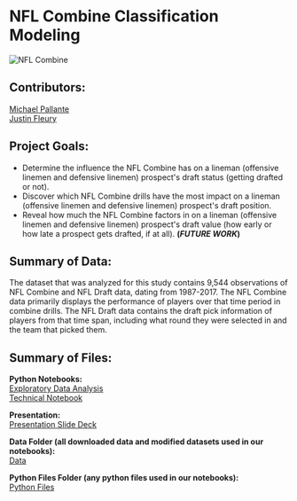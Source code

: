 # NFL Combine Classification Modeling

![NFL Combine](https://media.giphy.com/media/DrJJwYW6OXWBq/giphy.gif)

## Contributors: 

[Michael Pallante](https://github.com/michaelpallante)
<br>
[Justin Fleury](https://github.com/jfleury12)

## Project Goals:

- Determine the influence the NFL Combine has on a lineman (offensive linemen and defensive linemen) prospect's draft status (getting drafted or not).
- Discover which NFL Combine drills have the most impact on a lineman (offensive linemen and defensive linemen) prospect's draft position.
- Reveal how much the NFL Combine factors in on a lineman (offensive linemen and defensive linemen) prospect's draft value (how early or how late a prospect gets drafted, if at all). **(*FUTURE WORK*)**

## Summary of Data:

The dataset that was analyzed for this study contains 9,544 observations of NFL Combine and NFL Draft data, dating from 1987-2017. The NFL Combine data primarily displays the performance of players over that time period in combine drills. The NFL Draft data contains the draft pick information of players from that time span, including what round they were selected in and the team that picked them.

## Summary of Files:

**Python Notebooks:**
<br>
[Exploratory Data Analysis](https://github.com/michaelpallante/nfl_combine_classification_modeling/blob/master/notebooks/nfl_combine_eda.ipynb)
<br>
[Technical Notebook](https://github.com/michaelpallante/nfl_combine_classification_modeling/blob/master/notebooks/nfl_combine_technical_notebook.ipynb)

**Presentation:**
<br>
[Presentation Slide Deck](https://github.com/michaelpallante/nfl_combine_classification_modeling/blob/master/presentation/Evaluating_the_NFL_Combine.pdf)

**Data Folder (all downloaded data and modified datasets used in our notebooks):**
<br>
[Data](https://github.com/michaelpallante/nfl_combine_classification_modeling/tree/master/data)

**Python Files Folder (any python files used in our notebooks):**
<br>
[Python Files](https://github.com/michaelpallante/nfl_combine_classification_modeling/tree/master/python_files)
